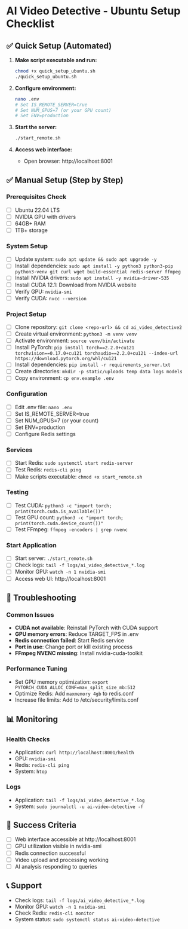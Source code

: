 # AI Video Detective - Ubuntu Setup Checklist

## ✅ Quick Setup (Automated)

1. **Make script executable and run:**
   ```bash
   chmod +x quick_setup_ubuntu.sh
   ./quick_setup_ubuntu.sh
   ```

2. **Configure environment:**
   ```bash
   nano .env
   # Set IS_REMOTE_SERVER=true
   # Set NUM_GPUS=7 (or your GPU count)
   # Set ENV=production
   ```

3. **Start the server:**
   ```bash
   ./start_remote.sh
   ```

4. **Access web interface:**
   - Open browser: http://localhost:8001

## ✅ Manual Setup (Step by Step)

### Prerequisites Check
- [ ] Ubuntu 22.04 LTS
- [ ] NVIDIA GPU with drivers
- [ ] 64GB+ RAM
- [ ] 1TB+ storage

### System Setup
- [ ] Update system: `sudo apt update && sudo apt upgrade -y`
- [ ] Install dependencies: `sudo apt install -y python3 python3-pip python3-venv git curl wget build-essential redis-server ffmpeg`
- [ ] Install NVIDIA drivers: `sudo apt install -y nvidia-driver-535`
- [ ] Install CUDA 12.1: Download from NVIDIA website
- [ ] Verify GPU: `nvidia-smi`
- [ ] Verify CUDA: `nvcc --version`

### Project Setup
- [ ] Clone repository: `git clone <repo-url> && cd ai_video_detective2`
- [ ] Create virtual environment: `python3 -m venv venv`
- [ ] Activate environment: `source venv/bin/activate`
- [ ] Install PyTorch: `pip install torch==2.2.0+cu121 torchvision==0.17.0+cu121 torchaudio==2.2.0+cu121 --index-url https://download.pytorch.org/whl/cu121`
- [ ] Install dependencies: `pip install -r requirements_server.txt`
- [ ] Create directories: `mkdir -p static/uploads temp data logs models`
- [ ] Copy environment: `cp env.example .env`

### Configuration
- [ ] Edit .env file: `nano .env`
- [ ] Set IS_REMOTE_SERVER=true
- [ ] Set NUM_GPUS=7 (or your count)
- [ ] Set ENV=production
- [ ] Configure Redis settings

### Services
- [ ] Start Redis: `sudo systemctl start redis-server`
- [ ] Test Redis: `redis-cli ping`
- [ ] Make scripts executable: `chmod +x start_remote.sh`

### Testing
- [ ] Test CUDA: `python3 -c "import torch; print(torch.cuda.is_available())"`
- [ ] Test GPU count: `python3 -c "import torch; print(torch.cuda.device_count())"`
- [ ] Test FFmpeg: `ffmpeg -encoders | grep nvenc`

### Start Application
- [ ] Start server: `./start_remote.sh`
- [ ] Check logs: `tail -f logs/ai_video_detective_*.log`
- [ ] Monitor GPU: `watch -n 1 nvidia-smi`
- [ ] Access web UI: http://localhost:8001

## 🔧 Troubleshooting

### Common Issues
- **CUDA not available**: Reinstall PyTorch with CUDA support
- **GPU memory errors**: Reduce TARGET_FPS in .env
- **Redis connection failed**: Start Redis service
- **Port in use**: Change port or kill existing process
- **FFmpeg NVENC missing**: Install nvidia-cuda-toolkit

### Performance Tuning
- Set GPU memory optimization: `export PYTORCH_CUDA_ALLOC_CONF=max_split_size_mb:512`
- Optimize Redis: Add `maxmemory 4gb` to redis.conf
- Increase file limits: Add to /etc/security/limits.conf

## 📊 Monitoring

### Health Checks
- Application: `curl http://localhost:8001/health`
- GPU: `nvidia-smi`
- Redis: `redis-cli ping`
- System: `htop`

### Logs
- Application: `tail -f logs/ai_video_detective_*.log`
- System: `sudo journalctl -u ai-video-detective -f`

## 🎯 Success Criteria

- [ ] Web interface accessible at http://localhost:8001
- [ ] GPU utilization visible in nvidia-smi
- [ ] Redis connection successful
- [ ] Video upload and processing working
- [ ] AI analysis responding to queries

## 📞 Support

- Check logs: `tail -f logs/ai_video_detective_*.log`
- Monitor GPU: `watch -n 1 nvidia-smi`
- Check Redis: `redis-cli monitor`
- System status: `sudo systemctl status ai-video-detective` 
